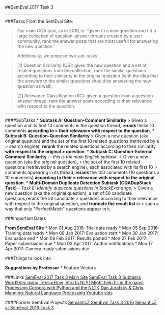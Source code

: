 ##SemEval 2017 Task 3
***

###Tasks
From the SemEval Site:
> Our main CQA task, as in 2016, is:
> “given (i) a new question and (ii) a large collection of question-answer threads created by a user community, rank the 
> answer posts that are most useful for answering the new question.”

> Additionally, we propose two sub-tasks:

> [1] Question Similarity (QS): given the new question and a set of related questions from the collection, rank the similar 
> questions according to their similarity to the original question (with the idea that the answers to the similar
> questions should be answering the new question as well).

> [2] Relevance Classification (RC): given a question from a question-answer thread, rank the answer posts according to 
> their relevance with respect to the question.

***
####SubTasks
	* **Subtask A: Question-Comment Similarity**
		> Given a question and its first 10 comments in the question thread, **rerank** these 10 comments **according to 
		> their relevance with respect to the question**. 
	* **Subtask B: Question-Question Similarity**
		> Given a new question (aka original question) and the set of the first 10 related questions (retrieved by a 
		> search engine), **rerank** the related questions according to their similarity **with respect to the original 
		> question**.
	* **Subtask C: Question-External Comment Similarity**  *-- this is the main English subtask.*
		> Given a new question (aka the original question),
		> the set of the first 10 related questions (retrieved by a search engine), each associated with its first 10 
		> comments appearing in its thread, **rerank** the 100 comments (10 questions x 10 comments) **according to their 
		> relevance with respect to the original question**.
	* **Multi-Domain Duplicate Detection Subtask (CQADupStack Task)** - *Task E: Identify duplicate questions in StackExchange.*
		> Given a new question (aka the original question), a set of 50 candidate questions,rerank the 50 candidate 
		> questions according to their relevance with respect to the original question, and **truncate the result list** in 
		> such a way that only "PerfectMatch" questions appear in it.

###Important Dates

**From SemEval Site**
	* Mon 01 Aug 2016: Trial data ready
	* Mon 05 Sep 2016: Training data ready
	* Mon 09 Jan 2017: Evaluation start
	* Mon 30 Jan 2017: Evaluation end
	* Mon 06 Feb 2017: Results posted
	* Mon 27 Feb 2017: Paper submissions due
	* Mon 03 Apr 2017: Author notifications
	* Mon 17 Apr 2017: Camera ready submissions due

###Things to look into

**Suggestions by Professor**
	* Feature Vectors

###Links
[SemEval 2017 Task 3 Main Site](http://alt.qcri.org/semeval2017/task3/)
[SemEval Task 3 Subtasks](http://alt.qcri.org/semeval2017/task3/index.php?id=description-of-tasks)
[Word2Vec using TensorFlow](https://www.tensorflow.org/versions/r0.10/tutorials/word2vec/index.html)
[Intro to NLP( Might help fill in the gaps)](http://blog.algorithmia.com/introduction-natural-language-processing-nlp/)
[Processing Corpora with Python and the NLTK](http://www.freecode.com/articles/processing-corpora-with-python-and-the-natural-language-toolkit)
[Dan Jurafsky & Chris Manning: Natural Language Processing Youtube vids](https://www.youtube.com/playlist?list=PL6397E4B26D00A269)

####Former SemEval Projects
[SemanticZ SemEval Task 3 2016](http://m-mitchell.com/NAACL-2016/SemEval/pdf/SemEval123.pdf)
[SemanticZ at SemEval-2016 Task 3](../Data/S16-1136)

